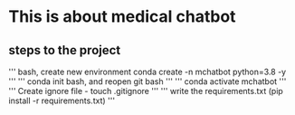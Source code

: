 # This is about medical chatbot

## steps to the project

''' bash, create new environment
conda create -n mchatbot python=3.8 -y
'''
''' 
conda init bash, and reopen git bash
'''
'''
conda activate mchatbot
'''
'''
Create ignore file - touch .gitignore
'''
'''
write the requirements.txt (pip install -r requirements.txt)
'''